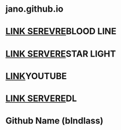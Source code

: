 # jano.github.io
# [LINK SEREVRE](https://discord.gg/aUT6yvJhAj)BLOOD LINE
# [LINK SERVERE](https://discord.gg/v37xP2PwU5)STAR LIGHT
# [LINK](https://youtube.com/@blndlas.5052)YOUTUBE 
# [LINK SERVERE](https://discord.gg/DexKnqE9h5)DL 
# Github Name (blndlass)

